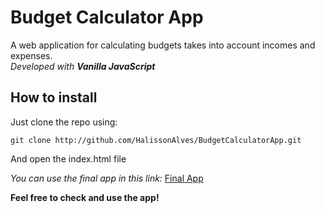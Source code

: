 # Budget Calculator App
A web application for calculating budgets takes into account incomes and expenses.
<br>
<i>Developed with <b>Vanilla JavaScript</b></i>

## How to install
Just clone the repo using:
```
git clone http://github.com/HalissonAlves/BudgetCalculatorApp.git
```
And open the index.html file

*You can use the final app in this link:* [Final App](https://halissonalves.github.io/BudgetCalculatorApp/)

**Feel free to check and use the app!**

